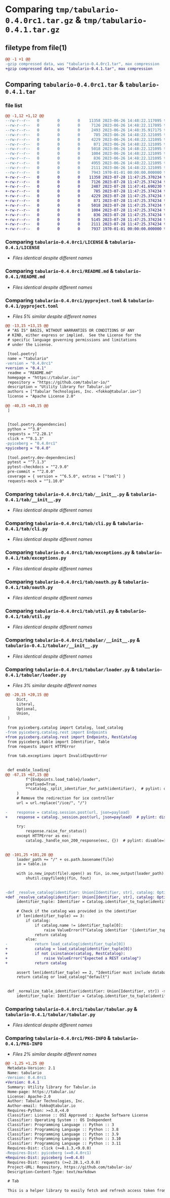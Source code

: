 # Comparing `tmp/tabulario-0.4.0rc1.tar.gz` & `tmp/tabulario-0.4.1.tar.gz`

## filetype from file(1)

```diff
@@ -1 +1 @@
-gzip compressed data, was "tabulario-0.4.0rc1.tar", max compression
+gzip compressed data, was "tabulario-0.4.1.tar", max compression
```

## Comparing `tabulario-0.4.0rc1.tar` & `tabulario-0.4.1.tar`

### file list

```diff
@@ -1,12 +1,12 @@
--rw-r--r--   0        0        0    11358 2023-06-26 14:48:22.117095 tabulario-0.4.0rc1/LICENSE
--rw-r--r--   0        0        0     7126 2023-06-26 14:48:22.117095 tabulario-0.4.0rc1/README.md
--rw-r--r--   0        0        0     2493 2023-06-26 14:48:35.917175 tabulario-0.4.0rc1/pyproject.toml
--rw-r--r--   0        0        0      785 2023-06-26 14:48:22.121095 tabulario-0.4.0rc1/tab/__init__.py
--rw-r--r--   0        0        0     4229 2023-06-26 14:48:22.121095 tabulario-0.4.0rc1/tab/cli.py
--rw-r--r--   0        0        0      871 2023-06-26 14:48:22.121095 tabulario-0.4.0rc1/tab/exceptions.py
--rw-r--r--   0        0        0     5018 2023-06-26 14:48:22.121095 tabulario-0.4.0rc1/tab/oauth.py
--rw-r--r--   0        0        0     1004 2023-06-26 14:48:22.121095 tabulario-0.4.0rc1/tab/util.py
--rw-r--r--   0        0        0      836 2023-06-26 14:48:22.121095 tabulario-0.4.0rc1/tabular/__init__.py
--rw-r--r--   0        0        0     4955 2023-06-26 14:48:22.121095 tabulario-0.4.0rc1/tabular/loader.py
--rw-r--r--   0        0        0     2111 2023-06-26 14:48:22.121095 tabulario-0.4.0rc1/tabular/tabular.py
--rw-r--r--   0        0        0     7943 1970-01-01 00:00:00.000000 tabulario-0.4.0rc1/PKG-INFO
+-rw-r--r--   0        0        0    11358 2023-07-28 11:47:25.370234 tabulario-0.4.1/LICENSE
+-rw-r--r--   0        0        0     7126 2023-07-28 11:47:25.374234 tabulario-0.4.1/README.md
+-rw-r--r--   0        0        0     2487 2023-07-28 11:47:41.690230 tabulario-0.4.1/pyproject.toml
+-rw-r--r--   0        0        0      785 2023-07-28 11:47:25.374234 tabulario-0.4.1/tab/__init__.py
+-rw-r--r--   0        0        0     4229 2023-07-28 11:47:25.374234 tabulario-0.4.1/tab/cli.py
+-rw-r--r--   0        0        0      871 2023-07-28 11:47:25.374234 tabulario-0.4.1/tab/exceptions.py
+-rw-r--r--   0        0        0     5018 2023-07-28 11:47:25.374234 tabulario-0.4.1/tab/oauth.py
+-rw-r--r--   0        0        0     1004 2023-07-28 11:47:25.374234 tabulario-0.4.1/tab/util.py
+-rw-r--r--   0        0        0      836 2023-07-28 11:47:25.374234 tabulario-0.4.1/tabular/__init__.py
+-rw-r--r--   0        0        0     5145 2023-07-28 11:47:25.374234 tabulario-0.4.1/tabular/loader.py
+-rw-r--r--   0        0        0     2111 2023-07-28 11:47:25.374234 tabulario-0.4.1/tabular/tabular.py
+-rw-r--r--   0        0        0     7937 1970-01-01 00:00:00.000000 tabulario-0.4.1/PKG-INFO
```

### Comparing `tabulario-0.4.0rc1/LICENSE` & `tabulario-0.4.1/LICENSE`

 * *Files identical despite different names*

### Comparing `tabulario-0.4.0rc1/README.md` & `tabulario-0.4.1/README.md`

 * *Files identical despite different names*

### Comparing `tabulario-0.4.0rc1/pyproject.toml` & `tabulario-0.4.1/pyproject.toml`

 * *Files 5% similar despite different names*

```diff
@@ -13,15 +13,15 @@
 # "AS IS" BASIS, WITHOUT WARRANTIES OR CONDITIONS OF ANY
 # KIND, either express or implied.  See the License for the
 # specific language governing permissions and limitations
 # under the License.
 
 [tool.poetry]
 name = "tabulario"
-version = "0.4.0rc1"
+version = "0.4.1"
 readme = "README.md"
 homepage = "https://tabular.io/"
 repository = "https://github.com/tabular-io/"
 description = "Utility library for Tabular.io"
 authors = ["Tabular Technologies, Inc. <fokko@tabular.io>"]
 license = "Apache License 2.0"
 
@@ -40,15 +40,15 @@
 ]
 
 
 [tool.poetry.dependencies]
 python = "^3.8"
 requests = "^2.28.1"
 click = "^8.1.3"
-pyiceberg = "0.4.0rc1"
+pyiceberg = "0.4.0"
 
 [tool.poetry.dev-dependencies]
 pytest = "^7.1.3"
 pytest-checkdocs = "^2.9.0"
 pre-commit = "^2.0.0"
 coverage = { version = "^6.5.0", extras = ["toml"] }
 requests-mock = "^1.10.0"
```

### Comparing `tabulario-0.4.0rc1/tab/__init__.py` & `tabulario-0.4.1/tab/__init__.py`

 * *Files identical despite different names*

### Comparing `tabulario-0.4.0rc1/tab/cli.py` & `tabulario-0.4.1/tab/cli.py`

 * *Files identical despite different names*

### Comparing `tabulario-0.4.0rc1/tab/exceptions.py` & `tabulario-0.4.1/tab/exceptions.py`

 * *Files identical despite different names*

### Comparing `tabulario-0.4.0rc1/tab/oauth.py` & `tabulario-0.4.1/tab/oauth.py`

 * *Files identical despite different names*

### Comparing `tabulario-0.4.0rc1/tab/util.py` & `tabulario-0.4.1/tab/util.py`

 * *Files identical despite different names*

### Comparing `tabulario-0.4.0rc1/tabular/__init__.py` & `tabulario-0.4.1/tabular/__init__.py`

 * *Files identical despite different names*

### Comparing `tabulario-0.4.0rc1/tabular/loader.py` & `tabulario-0.4.1/tabular/loader.py`

 * *Files 3% similar despite different names*

```diff
@@ -20,15 +20,15 @@
     Dict,
     Literal,
     Optional,
     Union,
 )
 
 from pyiceberg.catalog import Catalog, load_catalog
-from pyiceberg.catalog.rest import Endpoints
+from pyiceberg.catalog.rest import Endpoints, RestCatalog
 from pyiceberg.table import Identifier, Table
 from requests import HTTPError
 
 from tab.exceptions import InvalidInputError
 
 
 def enable_loading(
@@ -67,15 +67,15 @@
         f"{Endpoints.load_table}/loader",
         prefixed=True,
         **catalog._split_identifier_for_path(identifier),  # pylint: disable=[W0212]
     )
     # Remove the redirection for ice controller
     url = url.replace("/ice/", "/")
 
-    response = catalog.session.post(url, json=payload)
+    response = catalog._session.post(url, json=payload)  # pylint: disable=W0212
 
     try:
         response.raise_for_status()
     except HTTPError as exc:
         catalog._handle_non_200_response(exc, {})  # pylint: disable=[W0212]
 
 
@@ -101,25 +101,28 @@
     loader_path += "/" + os.path.basename(file)
     io = table.io
 
     with io.new_input(file).open() as fin, io.new_output(loader_path).create(overwrite=True) as fout:
         shutil.copyfileobj(fin, fout)
 
 
-def _resolve_catalog(identifier: Union[Identifier, str], catalog: Optional[Catalog] = None) -> Catalog:
+def _resolve_catalog(identifier: Union[Identifier, str], catalog: Optional[RestCatalog] = None) -> RestCatalog:
     identifier_tuple: Identifier = Catalog.identifier_to_tuple(identifier)
 
     # Check if the catalog was provided in the identifier
     if len(identifier_tuple) == 3:
         if catalog:
             if catalog.name != identifier_tuple[0]:
                 raise ValueError(f"Catalog identifier '{identifier_tuple[0]}' does not match catalog f'{catalog.name}'")
             return catalog
         else:
-            return load_catalog(identifier_tuple[0])
+            catalog = load_catalog(identifier_tuple[0])
+            if not isinstance(catalog, RestCatalog):
+                raise ValueError("Expected a REST catalog")
+            return catalog
 
     assert len(identifier_tuple) == 2, "Identifier must include database and table"
     return catalog or load_catalog("default")
 
 
 def _normalize_table_identifier(identifier: Union[Identifier, str]) -> Identifier:
     identifier_tuple: Identifier = Catalog.identifier_to_tuple(identifier)
```

### Comparing `tabulario-0.4.0rc1/tabular/tabular.py` & `tabulario-0.4.1/tabular/tabular.py`

 * *Files identical despite different names*

### Comparing `tabulario-0.4.0rc1/PKG-INFO` & `tabulario-0.4.1/PKG-INFO`

 * *Files 2% similar despite different names*

```diff
@@ -1,25 +1,25 @@
 Metadata-Version: 2.1
 Name: tabulario
-Version: 0.4.0rc1
+Version: 0.4.1
 Summary: Utility library for Tabular.io
 Home-page: https://tabular.io/
 License: Apache-2.0
 Author: Tabular Technologies, Inc.
 Author-email: fokko@tabular.io
 Requires-Python: >=3.8,<4.0
 Classifier: License :: OSI Approved :: Apache Software License
 Classifier: Operating System :: OS Independent
 Classifier: Programming Language :: Python :: 3
 Classifier: Programming Language :: Python :: 3.8
 Classifier: Programming Language :: Python :: 3.9
 Classifier: Programming Language :: Python :: 3.10
 Classifier: Programming Language :: Python :: 3.11
 Requires-Dist: click (>=8.1.3,<9.0.0)
-Requires-Dist: pyiceberg (==0.4.0rc1)
+Requires-Dist: pyiceberg (==0.4.0)
 Requires-Dist: requests (>=2.28.1,<3.0.0)
 Project-URL: Repository, https://github.com/tabular-io/
 Description-Content-Type: text/markdown
 
 # Tab
 
 This is a helper library to easily fetch and refresh access token from Tabular.
```

